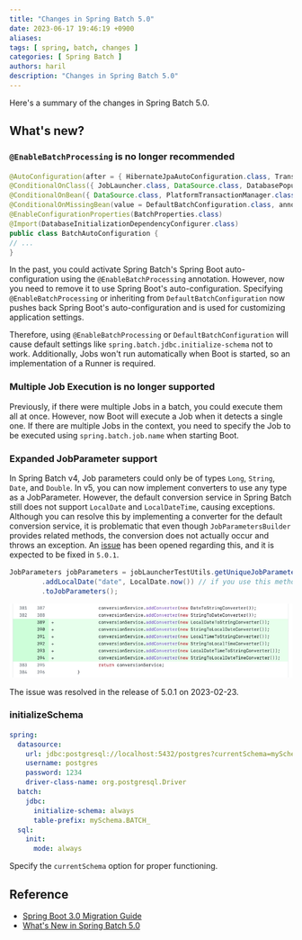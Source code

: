 ```yaml
---
title: "Changes in Spring Batch 5.0"
date: 2023-06-17 19:46:19 +0900
aliases:
tags: [ spring, batch, changes ]
categories: [ Spring Batch ]
authors: haril
description: "Changes in Spring Batch 5.0"
---
```


Here's a summary of the changes in Spring Batch 5.0.

## What's new?

### `@EnableBatchProcessing` is no longer recommended

```java
@AutoConfiguration(after = { HibernateJpaAutoConfiguration.class, TransactionAutoConfiguration.class })
@ConditionalOnClass({ JobLauncher.class, DataSource.class, DatabasePopulator.class })
@ConditionalOnBean({ DataSource.class, PlatformTransactionManager.class })
@ConditionalOnMissingBean(value = DefaultBatchConfiguration.class, annotation = EnableBatchProcessing.class) // 5.0 부터 추가되었습니다.
@EnableConfigurationProperties(BatchProperties.class)
@Import(DatabaseInitializationDependencyConfigurer.class)
public class BatchAutoConfiguration {
// ...
}
```

In the past, you could activate Spring Batch's Spring Boot auto-configuration using the `@EnableBatchProcessing`
annotation. However, now you need to remove it to use Spring Boot's auto-configuration.
Specifying `@EnableBatchProcessing` or inheriting from `DefaultBatchConfiguration` now pushes back Spring Boot's
auto-configuration and is used for customizing application settings.

Therefore, using `@EnableBatchProcessing` or `DefaultBatchConfiguration` will cause default settings
like `spring.batch.jdbc.initialize-schema` not to work. Additionally, Jobs won't run automatically when Boot is started,
so an implementation of a Runner is required.

### Multiple Job Execution is no longer supported

Previously, if there were multiple Jobs in a batch, you could execute them all at once. However, now Boot will execute a
Job when it detects a single one. If there are multiple Jobs in the context, you need to specify the Job to be executed
using `spring.batch.job.name` when starting Boot.

### Expanded JobParameter support

In Spring Batch v4, Job parameters could only be of types `Long`, `String`, `Date`, and `Double`. In v5, you can now
implement converters to use any type as a JobParameter. However, the default conversion service in Spring Batch still
does not support `LocalDate` and `LocalDateTime`, causing exceptions. Although you can resolve this by implementing a
converter for the default conversion service, it is problematic that even though `JobParametersBuilder` provides related
methods, the conversion does not actually occur and throws an exception.
An [issue](https://github.com/spring-projects/spring-batch/issues/4257) has been opened regarding this, and it is
expected to be fixed in `5.0.1`.

```java
JobParameters jobParameters = jobLauncherTestUtils.getUniqueJobParametersBuilder()
		.addLocalDate("date", LocalDate.now()) // if you use this method, it will throw an exception even though it is provided.
		.toJobParameters();
```

![image](./fixedConversionService.webp)

The issue was resolved in the release of 5.0.1 on 2023-02-23.

### initializeSchema

```yaml
spring:
  datasource:
    url: jdbc:postgresql://localhost:5432/postgres?currentSchema=mySchema
    username: postgres
    password: 1234
    driver-class-name: org.postgresql.Driver
  batch:
    jdbc:
      initialize-schema: always
      table-prefix: mySchema.BATCH_
  sql:
    init:
      mode: always
```

Specify the `currentSchema` option for proper functioning.

## Reference

- [Spring Boot 3.0 Migration Guide](https://github.com/spring-projects/spring-boot/wiki/Spring-Boot-3.0-Migration-Guide#spring-batch-changes)
- [What's New in Spring Batch 5.0](https://docs.spring.io/spring-batch/docs/current/reference/html/whatsnew.html#job-parameters-handling-updates)
